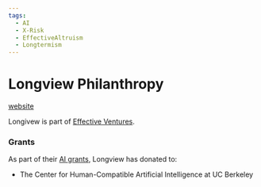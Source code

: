 ```yaml
---
tags:
  - AI
  - X-Risk
  - EffectiveAltruism
  - Longtermism
---
```

# Longview Philanthropy

[website](https://www.longview.org/)

Longivew is part of [Effective Ventures](../Cartography/Avant-Gardea%20Arriere-Gardea/CEA.md).


### Grants

As part of their [AI grants](https://www.longview.org/artificial-intelligence/), Longview has donated to:
- The Center for Human-Compatible Artificial Intelligence at UC Berkeley 